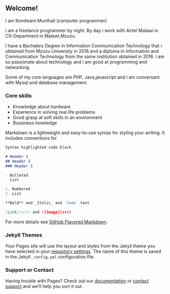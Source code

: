 ## Welcome! 
I am Kondwani Munthali (computer programmer)

I am a freelance programmer by night. By day i work with Airtel Malawi in CX-Department in Malawi,Mzuzu. 

I have a Bachalers Degree in Information Communication Technology that i obtained from Mzuzu University in 2018 and a diploma in Information and Communication Technology from the same institution obtained in 2016. I am so passionate about technology and i am good at programming and networking. 

Some of my core languages are PHP, Java,javascript and i am conversant with Mysql and database management.

### Core skills
- Knowledge about hardware<br>
- Experience in solving real life problems<br>
- Good grasp at soft skills in an environment<br>
- Bussiness lnowledge<br>

Markdown is a lightweight and easy-to-use syntax for styling your writing. It includes conventions for

```markdown
Syntax highlighted code block

# Header 1
## Header 2
### Header 3

- Bulleted
- List

1. Numbered
2. List

**Bold** and _Italic_ and `Code` text

[Link](url) and ![Image](src)
```

For more details see [GitHub Flavored Markdown](https://guides.github.com/features/mastering-markdown/).

### Jekyll Themes

Your Pages site will use the layout and styles from the Jekyll theme you have selected in your [repository settings](https://github.com/kondwanicode/kondwanimunthali/settings). The name of this theme is saved in the Jekyll `_config.yml` configuration file.

### Support or Contact

Having trouble with Pages? Check out our [documentation](https://help.github.com/categories/github-pages-basics/) or [contact support](https://github.com/contact) and we’ll help you sort it out.
